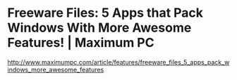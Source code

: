<!--
id: 576121563
link: http://kevinisom.info/post/576121563/freeware-files-5-apps-that-pack-windows-with-more
slug: freeware-files-5-apps-that-pack-windows-with-more
date: Fri May 07 2010 01:06:50 GMT+1200 (NZST)
raw: {"blog_name":"kevinisom","id":576121563,"post_url":"http://kevinisom.info/post/576121563/freeware-files-5-apps-that-pack-windows-with-more","slug":"freeware-files-5-apps-that-pack-windows-with-more","type":"link","date":"2010-05-06 13:06:50 GMT","timestamp":1273151210,"state":"published","format":"html","reblog_key":"QWDY7COT","tags":[],"short_url":"http://tmblr.co/Zw68YyYLkhR","highlighted":[],"feed_item":"http://www.maximumpc.com/article/features/freeware_files_5_apps_pack_windows_more_awesome_features","from_feed_id":"650234","note_count":0,"title":"Freeware Files: 5 Apps that Pack Windows With More Awesome Features! | Maximum PC","url":"http://www.maximumpc.com/article/features/freeware_files_5_apps_pack_windows_more_awesome_features","description":""}
publish: 2010-05-07
tags: 
title: Freeware Files: 5 Apps that Pack Windows With More Awesome Features! | Maximum PC
-->


Freeware Files: 5 Apps that Pack Windows With More Awesome Features! | Maximum PC
=================================================================================

<http://www.maximumpc.com/article/features/freeware_files_5_apps_pack_windows_more_awesome_features>

